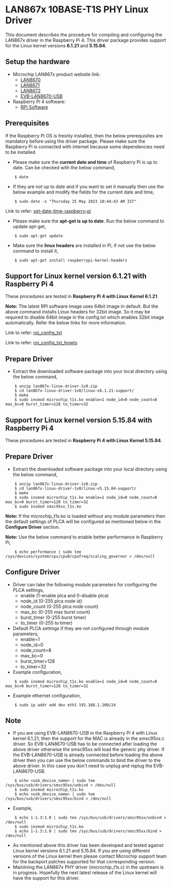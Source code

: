 # LAN867x 10BASE-T1S PHY Linux Driver

This document describes the procedure for compiling and configuring the LAN867x driver in the Raspberry Pi 4. This driver package provides support for the Linux kernel versions **6.1.21** and **5.15.84**.

## Setup the hardware
- Microchip LAN867x product website link:
    - [LAN8670](https://www.microchip.com/en-us/product/lan8670)
    - [LAN8671](https://www.microchip.com/en-us/product/lan8671)
    - [LAN8672](https://www.microchip.com/en-us/product/lan8672)
    - [EVB-LAN8670-USB](https://www.microchip.com/en-us/development-tool/EV08L38A)
- Raspberry Pi 4 software:
    - [RPI Software](https://www.raspberrypi.com/software/)
## Prerequisites
If the Raspberry Pi OS is freshly installed, then the below prerequisites are mandatory before using the driver package. Please make sure the Raspberry Pi is connected with internet because some dependencies need to be installed.
- Please make sure the **current date and time** of Raspberry Pi is up to date. Can be checked with the below command,

```
    $ date
```
- If they are not up to date and if you want to set it manually then use the below example and modify the fields for the current date and time,
```
    $ sudo date -s "Thursday 25 May 2023 10:44:43 AM IST"
```
Link to refer: [set-date-time-raspberry-pi](https://raspberrytips.com/set-date-time-raspberry-pi/)
- Please make sure the **apt-get is up to date**. Run the below command to update apt-get,
```
    $ sudo apt-get update
```
- Make sure the **linux headers** are installed in Pi, if not use the below command to install it,
```
    $ sudo apt-get install raspberrypi-kernel-headers
```
## Support for Linux kernel version 6.1.21 with Raspberry Pi 4
These procedures are tested in **Raspberry Pi 4 with Linux Kernel 6.1.21**.

**Note:** The latest RPI software image uses 64bit image in default. But the above command installs Linux headers for 32bit image. So it may be required to disable 64bit image in the config.txt which enables 32bit image automatically. Refer the below links for more information.

Link to refer: [rpi_config_txt](https://www.raspberrypi.com/documentation/computers/config_txt.html#arm_64bit)

Link to refer: [rpi_config_txt_howto](https://medium.com/for-linux-users/how-to-make-your-raspberry-pi-4-faster-with-a-64-bit-kernel-77028c47d653)
## Prepare Driver
- Extract the downloaded software package into your local directory using the below command,

```
    $ unzip lan867x-linux-driver-1v0.zip
    $ cd lan867x-linux-driver-1v0/linux-v6.1.21-support/
    $ make
    $ sudo insmod microchip_t1s.ko enable=1 node_id=0 node_count=8 max_bc=0 burst_timer=128 to_timer=32
```
## Support for Linux kernel version 5.15.84 with Raspberry Pi 4
These procedures are tested in **Raspberry Pi 4 with Linux Kernel 5.15.84**.
## Prepare Driver
- Extract the downloaded software package into your local directory using the below command,
```
    $ unzip lan867x-linux-driver-1v0.zip
    $ cd lan867x-linux-driver-1v0/linux-v5.15.84-support/
    $ make
    $ sudo insmod microchip_t1s.ko enable=1 node_id=0 node_count=8 max_bc=0 burst_timer=128 to_timer=32
    $ sudo insmod smsc95xx_t1s.ko
```
**Note:** If the microchip_t1s.ko is loaded without any module parameters then the default settings of PLCA will be configured as mentioned below in the **Configure Driver** section.

**Note:** Use the below command to enable better performance in Raspberry Pi,
```
    $ echo performance | sudo tee /sys/devices/system/cpu/cpu0/cpufreq/scaling_governor > /dev/null
```
## Configure Driver
- Driver can take the following module parameters for configuring the PLCA settings,
    - enable (1-enable plca and 0-disable plca)
    - node_id (0-255 plca node id)
    - node_count (0-255 plca node count)
    - max_bc (0-255 max burst count)
    - burst_timer (0-255 burst timer)
    - to_timer (0-255 to timer)
- Default PLCA settings if they are not configured through module parameters,
    - enable=1
    - node_id=0
    - node_count=8
    - max_bc=0
    - burst_timer=128
    - to_timer=32
- Example configuration,
```
    $ sudo insmod microchip_t1s.ko enable=1 node_id=0 node_count=8 max_bc=0 burst_timer=128 to_timer=32
```
- Example ethernet configuration,
```
    $ sudo ip addr add dev eth1 192.168.1.100/24
```
## Note
- If you are using EVB-LAN8670-USB in the Raspberry Pi 4 with Linux kernel 6.1.21, then the support for the MAC is already in the smsc95xx.c driver. So EVB-LAN8670-USB has to be connected after loading the above driver otherwise the smsc95xx will load the generic phy driver. If the EVB-LAN8670-USB is already connected before loading the above driver then you can use the below commands to bind the driver to the above driver. In this case you don't need to unplug and replug the EVB-LAN8670-USB.
```
    $ echo <usb_device_name> | sudo tee /sys/bus/usb/drivers/smsc95xx/unbind > /dev/null
    $ sudo insmod microchip_t1s.ko
    $ echo <usb_device_name> | sudo tee /sys/bus/usb/drivers/smsc95xx/bind > /dev/null
```
- Example,
```
    $ echo 1-1.3:1.0 | sudo tee /sys/bus/usb/drivers/smsc95xx/unbind > /dev/null
    $ sudo insmod microchip_t1s.ko
    $ echo 1-1.3:1.0 | sudo tee /sys/bus/usb/drivers/smsc95xx/bind > /dev/null
```
- As mentioned above this driver has been developed and tested against Linux kernel versions 6.1.21 and 5.15.84. If you are using different versions of the Linux kernel then please contact Microchip support team for the backport patches supported for that corresponding version.
- Mainlining the LAN867x PHY driver (microchip_t1s.c) in the upstream is in progress. Hopefully the next latest release of the Linux kernel will have the support for this driver.
